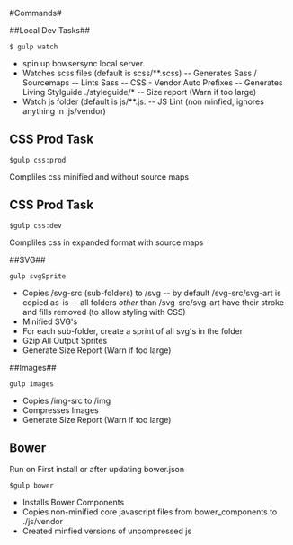 #Commands#

##Local Dev Tasks##

```
$ gulp watch
```

- spin up bowsersync local server.
- Watches scss files (default is scss/**.scss)
-- Generates Sass / Sourcemaps
-- Lints Sass
-- CSS - Vendor Auto Prefixes
-- Generates Living Stylguide ./styleguide/*
-- Size report (Warn if too large)
- Watch js folder (default is js/**.js:
-- JS Lint (non minfied, ignores anything in .js/vendor)

## CSS Prod Task ##

```
$gulp css:prod

```
Compliles css minified and without source maps


## CSS Prod Task ##

```
$gulp css:dev

```
Compliles css in expanded format with source maps

##SVG##
```
gulp svgSprite
```

- Copies /svg-src (sub-folders) to /svg
-- by default /svg-src/svg-art is copied as-is
-- all folders _other_ than /svg-src/svg-art have their stroke and fills removed (to allow styling with CSS)
- Minified SVG's
- For each sub-folder, create a sprint of all svg's in the folder
- Gzip All Output Sprites
- Generate Size Report (Warn if too large)

##Images##

```
gulp images
```
- Copies /img-src to /img
- Compresses Images
- Generate Size Report (Warn if too large)

## Bower ##
Run on First install or after updating bower.json

```
$gulp bower
```

- Installs Bower Components
- Copies non-minified core javascript files from bower_components to ./js/vendor
- Created minfied versions of uncompressed js
